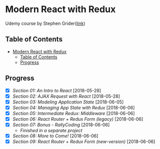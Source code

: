 # Modern React with Redux

Udemy course by Stephen Grider([link](https://www.udemy.com/react-redux/learn/v4/overview))

## Table of Contents

<!-- TOC -->

- [Modern React with Redux](#modern-react-with-redux)
  - [Table of Contents](#table-of-contents)
  - [Progress](#progress)

<!-- /TOC -->

## Progress

- [X] *Section 01: An Intro to React* [2018-05-28]
- [X] *Section 02: AJAX Request with React* [2018-05-28]
- [X] *Section 03: Modeling Application State* [2018-06-05]
- [X] *Section 04: Managing App State with Redux* [2018-06-06]
- [X] *Section 05: Intermediate Redux: Middleware* [2018-06-06]
- [X] *Section 06: React Router + Redux Form (legacy)* [2018-06-06]
- [X] *Section 07: Bonus - RallyCoding* [2018-06-06]
  - _Finished in a separate project_
- [X] *Section 08: More to Come!* [2018-06-06]
- [X] *Section 09: React Router + Redux Form (new-version)* [2018-06-06]